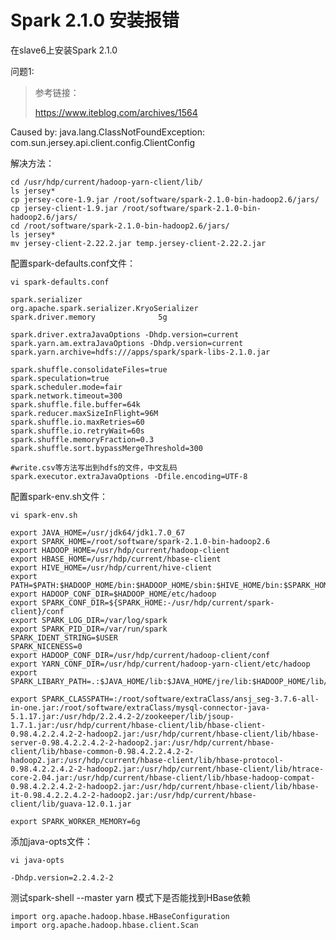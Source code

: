 # Spark 2.1.0 安装报错


在slave6上安装Spark 2.1.0 

问题1:

>
> 参考链接：
>
> https://www.iteblog.com/archives/1564

Caused by: java.lang.ClassNotFoundException: com.sun.jersey.api.client.config.ClientConfig


解决方法：

    cd /usr/hdp/current/hadoop-yarn-client/lib/
    ls jersey*
    cp jersey-core-1.9.jar /root/software/spark-2.1.0-bin-hadoop2.6/jars/
    cp jersey-client-1.9.jar /root/software/spark-2.1.0-bin-hadoop2.6/jars/
    cd /root/software/spark-2.1.0-bin-hadoop2.6/jars/
    ls jersey*
    mv jersey-client-2.22.2.jar temp.jersey-client-2.22.2.jar

配置spark-defaults.conf文件：

    vi spark-defaults.conf
    
    spark.serializer                 org.apache.spark.serializer.KryoSerializer
    spark.driver.memory              5g
    
    spark.driver.extraJavaOptions -Dhdp.version=current
    spark.yarn.am.extraJavaOptions -Dhdp.version=current
    spark.yarn.archive=hdfs:///apps/spark/spark-libs-2.1.0.jar
    
    spark.shuffle.consolidateFiles=true
    spark.speculation=true
    spark.scheduler.mode=fair
    spark.network.timeout=300
    spark.shuffle.file.buffer=64k
    spark.reducer.maxSizeInFlight=96M
    spark.shuffle.io.maxRetries=60
    spark.shuffle.io.retryWait=60s
    spark.shuffle.memoryFraction=0.3
    spark.shuffle.sort.bypassMergeThreshold=300
    
    #write.csv等方法写出到hdfs的文件，中文乱码
    spark.executor.extraJavaOptions -Dfile.encoding=UTF-8

配置spark-env.sh文件：
    
    vi spark-env.sh
    
    export JAVA_HOME=/usr/jdk64/jdk1.7.0_67
    export SPARK_HOME=/root/software/spark-2.1.0-bin-hadoop2.6
    export HADOOP_HOME=/usr/hdp/current/hadoop-client
    export HBASE_HOME=/usr/hdp/current/hbase-client
    export HIVE_HOME=/usr/hdp/current/hive-client
    export PATH=$PATH:$HADOOP_HOME/bin:$HADOOP_HOME/sbin:$HIVE_HOME/bin:$SPARK_HOME/bin
    export HADOOP_CONF_DIR=$HADOOP_HOME/etc/hadoop
    export SPARK_CONF_DIR=${SPARK_HOME:-/usr/hdp/current/spark-client}/conf
    export SPARK_LOG_DIR=/var/log/spark
    export SPARK_PID_DIR=/var/run/spark
    SPARK_IDENT_STRING=$USER
    SPARK_NICENESS=0
    export HADOOP_CONF_DIR=/usr/hdp/current/hadoop-client/conf
    export YARN_CONF_DIR=/usr/hdp/current/hadoop-yarn-client/etc/hadoop
    export SPARK_LIBARY_PATH=.:$JAVA_HOME/lib:$JAVA_HOME/jre/lib:$HADOOP_HOME/lib/native:$HBASE_HOME/lib
    
    export SPARK_CLASSPATH=:/root/software/extraClass/ansj_seg-3.7.6-all-in-one.jar:/root/software/extraClass/mysql-connector-java-5.1.17.jar:/usr/hdp/2.2.4.2-2/zookeeper/lib/jsoup-1.7.1.jar:/usr/hdp/current/hbase-client/lib/hbase-client-0.98.4.2.2.4.2-2-hadoop2.jar:/usr/hdp/current/hbase-client/lib/hbase-server-0.98.4.2.2.4.2-2-hadoop2.jar:/usr/hdp/current/hbase-client/lib/hbase-common-0.98.4.2.2.4.2-2-hadoop2.jar:/usr/hdp/current/hbase-client/lib/hbase-protocol-0.98.4.2.2.4.2-2-hadoop2.jar:/usr/hdp/current/hbase-client/lib/htrace-core-2.04.jar:/usr/hdp/current/hbase-client/lib/hbase-hadoop-compat-0.98.4.2.2.4.2-2-hadoop2.jar:/usr/hdp/current/hbase-client/lib/hbase-it-0.98.4.2.2.4.2-2-hadoop2.jar:/usr/hdp/current/hbase-client/lib/guava-12.0.1.jar
    
    export SPARK_WORKER_MEMORY=6g

添加java-opts文件：

    vi java-opts 
    
    -Dhdp.version=2.2.4.2-2

测试spark-shell --master yarn 模式下是否能找到HBase依赖

    import org.apache.hadoop.hbase.HBaseConfiguration
    import org.apache.hadoop.hbase.client.Scan